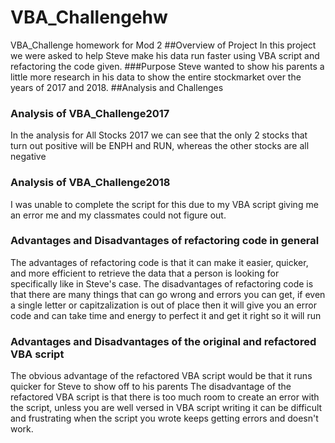 # VBA_Challengehw
VBA_Challenge homework for Mod 2
##Overview of Project
In this project we were asked to help Steve make his data run faster using VBA script and refactoring the code given. 
###Purpose
Steve wanted to show his parents a little more research in his data to show the entire stockmarket over the years of 2017 and 2018. 
##Analysis and Challenges

### Analysis of VBA_Challenge2017 
In the analysis for All Stocks 2017 we can see that the only 2 stocks that turn out positive will be ENPH and RUN, whereas the other stocks are all negative


### Analysis of VBA_Challenge2018
I was unable to complete the script for this due to my VBA script giving me an error me and my classmates could not figure out.

### Advantages and Disadvantages of refactoring code in general
The advantages of refactoring code is that it can make it easier, quicker, and more efficient to retrieve the data that a person is looking for specifically like in Steve's case.
The disadvantages of refactoring code is that there are many things that can go wrong and errors you can get, if even a single letter or capitzalization is out of place then it will give you an error code and can take time and energy to perfect it and get it right so it will run
### Advantages and Disadvantages of the original and refactored VBA script
The obvious advantage of the refactored VBA script would be that it runs quicker for Steve to show off to his parents 
The disadvantage of the refactored VBA script is that there is too much room to create an error with the script, unless you are well versed in VBA script writing it can be difficult and frustrating when the script you wrote keeps getting errors and doesn't work.